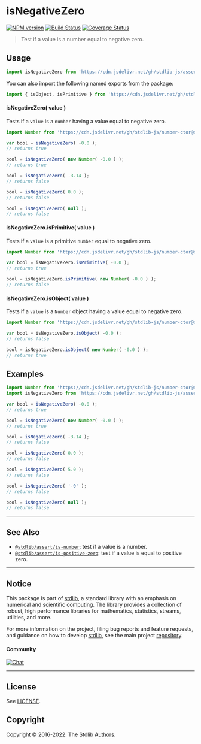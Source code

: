 <!--

@license Apache-2.0

Copyright (c) 2018 The Stdlib Authors.

Licensed under the Apache License, Version 2.0 (the "License");
you may not use this file except in compliance with the License.
You may obtain a copy of the License at

   http://www.apache.org/licenses/LICENSE-2.0

Unless required by applicable law or agreed to in writing, software
distributed under the License is distributed on an "AS IS" BASIS,
WITHOUT WARRANTIES OR CONDITIONS OF ANY KIND, either express or implied.
See the License for the specific language governing permissions and
limitations under the License.

-->

# isNegativeZero

[![NPM version][npm-image]][npm-url] [![Build Status][test-image]][test-url] [![Coverage Status][coverage-image]][coverage-url] <!-- [![dependencies][dependencies-image]][dependencies-url] -->

> Test if a value is a number equal to negative zero.



<section class="usage">

## Usage

```javascript
import isNegativeZero from 'https://cdn.jsdelivr.net/gh/stdlib-js/assert-is-negative-zero@deno/mod.js';
```

You can also import the following named exports from the package:

```javascript
import { isObject, isPrimitive } from 'https://cdn.jsdelivr.net/gh/stdlib-js/assert-is-negative-zero@deno/mod.js';
```

#### isNegativeZero( value )

Tests if a `value` is a `number` having a value equal to negative zero.

<!-- eslint-disable no-new-wrappers -->

```javascript
import Number from 'https://cdn.jsdelivr.net/gh/stdlib-js/number-ctor@deno/mod.js';

var bool = isNegativeZero( -0.0 );
// returns true

bool = isNegativeZero( new Number( -0.0 ) );
// returns true

bool = isNegativeZero( -3.14 );
// returns false

bool = isNegativeZero( 0.0 );
// returns false

bool = isNegativeZero( null );
// returns false
```

#### isNegativeZero.isPrimitive( value )

Tests if a `value` is a primitive `number` equal to negative zero.

<!-- eslint-disable no-new-wrappers -->

```javascript
import Number from 'https://cdn.jsdelivr.net/gh/stdlib-js/number-ctor@deno/mod.js';

var bool = isNegativeZero.isPrimitive( -0.0 );
// returns true

bool = isNegativeZero.isPrimitive( new Number( -0.0 ) );
// returns false
```

#### isNegativeZero.isObject( value )

Tests if a `value` is a `Number` object having a value equal to negative zero.

<!-- eslint-disable no-new-wrappers -->

```javascript
import Number from 'https://cdn.jsdelivr.net/gh/stdlib-js/number-ctor@deno/mod.js';

var bool = isNegativeZero.isObject( -0.0 );
// returns false

bool = isNegativeZero.isObject( new Number( -0.0 ) );
// returns true
```

</section>

<!-- /.usage -->

<section class="examples">

## Examples

<!-- eslint-disable no-new-wrappers -->

<!-- eslint no-undef: "error" -->

```javascript
import Number from 'https://cdn.jsdelivr.net/gh/stdlib-js/number-ctor@deno/mod.js';
import isNegativeZero from 'https://cdn.jsdelivr.net/gh/stdlib-js/assert-is-negative-zero@deno/mod.js';

var bool = isNegativeZero( -0.0 );
// returns true

bool = isNegativeZero( new Number( -0.0 ) );
// returns true

bool = isNegativeZero( -3.14 );
// returns false

bool = isNegativeZero( 0.0 );
// returns false

bool = isNegativeZero( 5.0 );
// returns false

bool = isNegativeZero( '-0' );
// returns false

bool = isNegativeZero( null );
// returns false
```

</section>

<!-- /.examples -->

<!-- Section for related `stdlib` packages. Do not manually edit this section, as it is automatically populated. -->

<section class="related">

* * *

## See Also

-   <span class="package-name">[`@stdlib/assert/is-number`][@stdlib/assert/is-number]</span><span class="delimiter">: </span><span class="description">test if a value is a number.</span>
-   <span class="package-name">[`@stdlib/assert/is-positive-zero`][@stdlib/assert/is-positive-zero]</span><span class="delimiter">: </span><span class="description">test if a value is equal to positive zero.</span>

</section>

<!-- /.related -->

<!-- Section for all links. Make sure to keep an empty line after the `section` element and another before the `/section` close. -->


<section class="main-repo" >

* * *

## Notice

This package is part of [stdlib][stdlib], a standard library with an emphasis on numerical and scientific computing. The library provides a collection of robust, high performance libraries for mathematics, statistics, streams, utilities, and more.

For more information on the project, filing bug reports and feature requests, and guidance on how to develop [stdlib][stdlib], see the main project [repository][stdlib].

#### Community

[![Chat][chat-image]][chat-url]

---

## License

See [LICENSE][stdlib-license].


## Copyright

Copyright &copy; 2016-2022. The Stdlib [Authors][stdlib-authors].

</section>

<!-- /.stdlib -->

<!-- Section for all links. Make sure to keep an empty line after the `section` element and another before the `/section` close. -->

<section class="links">

[npm-image]: http://img.shields.io/npm/v/@stdlib/assert-is-negative-zero.svg
[npm-url]: https://npmjs.org/package/@stdlib/assert-is-negative-zero

[test-image]: https://github.com/stdlib-js/assert-is-negative-zero/actions/workflows/test.yml/badge.svg?branch=main
[test-url]: https://github.com/stdlib-js/assert-is-negative-zero/actions/workflows/test.yml?query=branch:main

[coverage-image]: https://img.shields.io/codecov/c/github/stdlib-js/assert-is-negative-zero/main.svg
[coverage-url]: https://codecov.io/github/stdlib-js/assert-is-negative-zero?branch=main

<!--

[dependencies-image]: https://img.shields.io/david/stdlib-js/assert-is-negative-zero.svg
[dependencies-url]: https://david-dm.org/stdlib-js/assert-is-negative-zero/main

-->

[chat-image]: https://img.shields.io/gitter/room/stdlib-js/stdlib.svg
[chat-url]: https://gitter.im/stdlib-js/stdlib/

[stdlib]: https://github.com/stdlib-js/stdlib

[stdlib-authors]: https://github.com/stdlib-js/stdlib/graphs/contributors

[umd]: https://github.com/umdjs/umd
[es-module]: https://developer.mozilla.org/en-US/docs/Web/JavaScript/Guide/Modules

[deno-url]: https://github.com/stdlib-js/assert-is-negative-zero/tree/deno
[umd-url]: https://github.com/stdlib-js/assert-is-negative-zero/tree/umd
[esm-url]: https://github.com/stdlib-js/assert-is-negative-zero/tree/esm
[branches-url]: https://github.com/stdlib-js/assert-is-negative-zero/blob/main/branches.md

[stdlib-license]: https://raw.githubusercontent.com/stdlib-js/assert-is-negative-zero/main/LICENSE

<!-- <related-links> -->

[@stdlib/assert/is-number]: https://github.com/stdlib-js/assert-is-number/tree/deno

[@stdlib/assert/is-positive-zero]: https://github.com/stdlib-js/assert-is-positive-zero/tree/deno

<!-- </related-links> -->

</section>

<!-- /.links -->
